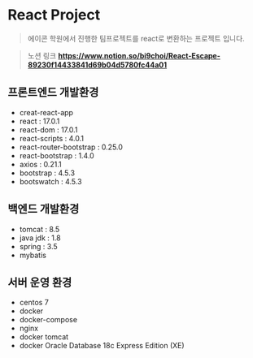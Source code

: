 # React Project
> 에이콘 학원에서 진행한 팀프로젝트를 react로 변환하는 프로젝트 입니다.


> 노션 링크
**https://www.notion.so/bi9choi/React-Escape-89230f14433841d69b04d5780fc44a01**

## 프론트엔드 개발환경
- creat-react-app
- react : 17.0.1
- react-dom : 17.0.1
- react-scripts : 4.0.1
- react-router-bootstrap : 0.25.0
- react-bootstrap : 1.4.0
- axios : 0.21.1
- bootstrap : 4.5.3
- bootswatch : 4.5.3
## 백엔드 개발환경
- tomcat : 8.5
- java jdk : 1.8  
- spring : 3.5
- mybatis
## 서버 운영 환경
- centos 7
- docker
- docker-compose
- nginx
- docker tomcat
- docker Oracle Database 18c Express Edition (XE) 

